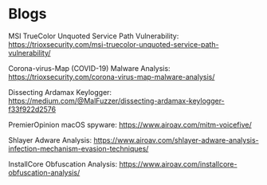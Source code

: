 # Blogs

MSI TrueColor Unquoted Service Path Vulnerability: https://trioxsecurity.com/msi-truecolor-unquoted-service-path-vulnerability/

Corona-virus-Map (COVID-19) Malware Analysis: https://trioxsecurity.com/corona-virus-map-malware-analysis/

Dissecting Ardamax Keylogger: https://medium.com/@MalFuzzer/dissecting-ardamax-keylogger-f33f922d2576

PremierOpinion macOS spyware: https://www.airoav.com/mitm-voicefive/

Shlayer Adware Analysis: https://www.airoav.com/shlayer-adware-analysis-infection-mechanism-evasion-techniques/

InstallCore Obfuscation Analysis: https://www.airoav.com/installcore-obfuscation-analysis/
